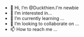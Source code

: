 - 👋 Hi, I’m @Duckthien.I'm newbie
- 👀 I’m interested in...
- 🌱 I’m currently learning ...
- 💞️ I’m looking to collaborate on ...
- 📫 How to reach me ...

<!---
Duckthien/Duckthien is a ✨ special ✨ repository because its `README.md` (this file) appears on your GitHub profile.
You can click the Preview link to take a look at your changes.
--->
